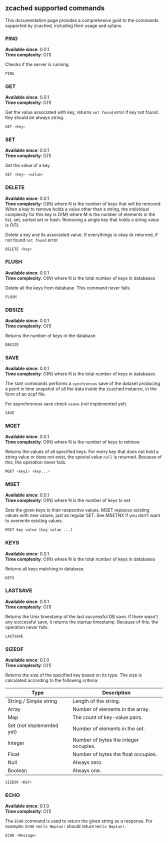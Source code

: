## zcached supported commands

This documentation page provides a comprehesive guid to the commands supported by zcached, including their usage and sytanx.


### PING

**Available since**: 0.0.1\
**Time complexity**: O(1)

Checks if the server is running.

```sh
PING
```

### GET

**Available since**: 0.0.1\
**Time complexity**: O(1)

Get the value associated with key, returns `not found` error if key not found. Key should be always string.

```sh
GET <key>
```

### SET

**Available since**: 0.0.1\
**Time complexity**: O(1)

Set the value of a key.
```sh
SET <key> <value>
```

### DELETE

**Available since**: 0.0.1\
**Time complexity**: O(N) where N is the number of keys that will be removed. When a key to remove holds a value other than a string, the individual complexity for this key is O(M) where M is the number of elements in the list, set, sorted set or hash. Removing a single key that holds a string value is O(1).

Delete a key and its associated value. If everythings is okay `OK` returned, if not found `not found` error.

```sh
DELETE <key>
```

### FLUSH

**Available since**: 0.0.1\
**Time complexity**: O(N) where N is the total number of keys in databases

Delete all the keys from database. This command never fails.

```sh
FLUSH
```

### DBSIZE

**Available since**: 0.0.1\
**Time complexity**: O(1)

Returns the number of keys in the database.

```sh
DBSIZE
```

### SAVE

**Available since**: 0.0.1\
**Time complexity**: O(N) where N is the total number of keys in databases

The `SAVE` commands performs a `synchronous` save of the dataset producing a point in time snapshot of all the data inside the zcached instance, in the form of an zcpf file.

For asynchronous save check `asave` (not implemented yet).

```sh
SAVE
```

### MGET

**Available since**: 0.0.1\
**Time complexity**: O(N) where N is the number of keys to retrieve

Returns the values of all specified keys. For every key that does not hold a string value or does not exist, the special value `null` is returned. Because of this, the operation never fails.

```sh
MGET <key1> <key...>
```

### MSET

**Available since**: 0.0.1\
**Time complexity**: O(N) where N is the number of keys to set

Sets the given keys to their respective values. MSET replaces existing values with new values, just as regular SET. See MSETNX if you don't want to overwrite existing values.

```sh
MSET key value [key value ...]
```

### KEYS

**Available since**: 0.0.1\
**Time complexity**: O(N) where N is the total number of keys in databases

Returns all keys matching in database.

```sh
KEYS
```

### LASTSAVE

**Available since**: 0.0.1\
**Time complexity**: O(1)

Returns the Unix timestamp of the last successful DB save.
If there wasn't any successful save, it returns the startup timestamp.
Because of this, the operation never fails.

```sh
LASTSAVE
```

### SIZEOF

**Available since**: 0.1.0\
**Time complexity**: O(1)

Returns the size of the specified key based on its type. 
The size is calculated according to the following criteria:

| Type                       | Description                           |
|----------------------------|---------------------------------------|
| String / Simple string     | Length of the string.                 |
| Array                      | Number of elements in the array.      |
| Map                        | The count of key-value pairs.         |
| Set (not implemented yet)  | Number of elements in the set.        |
| Integer                    | Number of bytes the integer occupies. |
| Float                      | Number of bytes the float occupies.   |
| Null                       | Always zero.                          |
| Boolean                    | Always one.                           |

```sh
SIZEOF <KEY>
```

### ECHO

**Available since**: 0.1.0\
**Time complexity**: O(1)

The `ECHO` command is used to return the given string as a response.
For example: `ECHO Hello Neptun!` should return `Hello Neptun!`.

```sh
ECHO <Message>
```